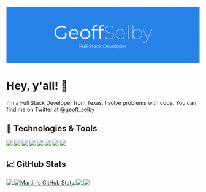 [![Header](https://raw.githubusercontent.com/GeoffSelby/GeoffSelby/main/readme_header.png 'Header')](https://geoffcodesthings.com/)

# Hey, y'all! 👋

I'm a Full Stack Developer from Texas. I solve problems with code. You can find me on Twitter at [@geoff_selby](https://twitter.com/geoff_selby)

## 🔧 Technologies & Tools

![](https://img.shields.io/badge/OS-macOS-informational?style=flat&logo=apple&logoColor=white&color=328bf2)
![](https://img.shields.io/badge/Editor-VS_Code-informational?style=flat&logo=visual-studio-code&logoColor=white&color=328bf2)
![](https://img.shields.io/badge/Code-Node.js-informational?style=flat&logo=node.js&logoColor=white&color=328bf2)
![](https://img.shields.io/badge/Code-JavaScript-informational?style=flat&logo=javascript&logoColor=white&color=328bf2)
![](https://img.shields.io/badge/Code-PHP-informational?style=flat&logo=PHP&logoColor=white&color=328bf2)
![](https://img.shields.io/badge/Code-HTML-informational?style=flat&logo=html5&logoColor=white&color=328bf2)
![](https://img.shields.io/badge/Code-CSS-informational?style=flat&logo=css3&logoColor=white&color=328bf2)
![](https://img.shields.io/badge/Code-React-informational?style=flat&logo=react&logoColor=white&color=328bf2)

## &#x1f4c8; GitHub Stats

<a href="https://github.com/GeoffSelby/GeoffSelby">
  <img align="center" src="https://github-readme-stats.vercel.app/api/top-langs/?username=GeoffSelby&hide=java,html,vue&title_color=ffffff&text_color=c9cacc&icon_color=328bf2&bg_color=1d1f21" />
</a>
<a href="https://github.com/GeoffSelby/GeoffSelby">
  <img align="center" src="https://github-readme-stats.vercel.app/api?username=GeoffSelby&show_icons=true&line_height=27&count_private=true&title_color=ffffff&text_color=c9cacc&icon_color=328bf2&bg_color=1d1f21" alt="Martin's GitHub Stats" />
</a>

<a href="https://github.com/GeoffSelby/nyan">
  <img align="center" src="https://github-readme-stats.vercel.app/api/pin/?username=GeoffSelby&repo=nyan&title_color=ffffff&text_color=c9cacc&icon_color=328bf2&bg_color=1d1f21" />
</a>

<a href="https://github.com/GeoffSelby/cra-template-tailwindcss">
  <img align="center" src="https://github-readme-stats.vercel.app/api/pin/?username=GeoffSelby&repo=cra-template-tailwindcss&title_color=ffffff&text_color=c9cacc&icon_color=328bf2&bg_color=1d1f21" />
</a>
